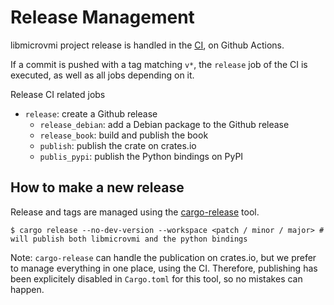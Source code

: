 # Release Management

libmicrovmi project release is handled in the [CI](https://github.com/Wenzel/libmicrovmi/blob/master/.github/workflows/ci.yml), on Github Actions.

If a commit is pushed with a tag matching `v*`, the `release` job of the CI is executed,
as well as all jobs depending on it.

Release CI related jobs

- `release`: create a Github release
  - `release_debian`: add a Debian package to the Github release
  - `release_book`: build and publish the book
  - `publish`: publish the crate on crates.io
  - `publis_pypi`: publish the Python bindings on PyPI

## How to make a new release

Release and tags are managed using the [cargo-release](https://github.com/sunng87/cargo-release) tool.

~~~
$ cargo release --no-dev-version --workspace <patch / minor / major> # will publish both libmicrovmi and the python bindings
~~~

Note: `cargo-release` can handle the publication on crates.io, but we prefer to manage everything in one place, using the CI.
Therefore, publishing has been explicitely disabled in `Cargo.toml` for this tool, so no mistakes can happen.

